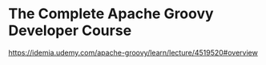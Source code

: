 # The Complete Apache Groovy Developer Course
https://idemia.udemy.com/apache-groovy/learn/lecture/4519520#overview